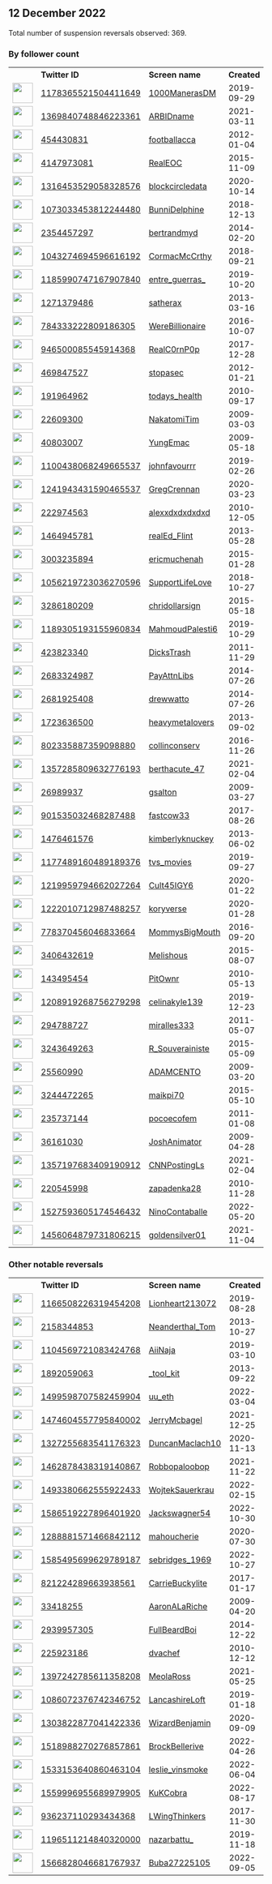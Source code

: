 
## 12 December 2022
Total number of suspension reversals observed: 369.

### By follower count
<table><tr><th></th><th align="left">Twitter ID</th><th align="left">Screen name</th>
<th align="left">Created</th><th align="left">Status</th><th align="left">Suspended</th><th align="left">Followers</th>
<tr><td><a href="https://pbs.twimg.com/profile_images/1609778105656147968/9VzXCaKy_normal.jpg"><img src="https://pbs.twimg.com/profile_images/1609778105656147968/9VzXCaKy_normal.jpg" width="40px" height="40px" align="center"/></a></td><td><a href="https://twitter.com/intent/user?user_id=1178365521504411649">1178365521504411649</a></td><td><a href="https://twitter.com/1000ManerasDM">1000ManerasDM</a></td><td>2019-09-29</td><td align="center"></td><td></td><td>233249</td></tr>
<tr><td><a href="https://pbs.twimg.com/profile_images/1623687011474481152/Ps1uGST4_normal.jpg"><img src="https://pbs.twimg.com/profile_images/1623687011474481152/Ps1uGST4_normal.jpg" width="40px" height="40px" align="center"/></a></td><td><a href="https://twitter.com/intent/user?user_id=1369840748846223361">1369840748846223361</a></td><td><a href="https://twitter.com/ARBIDname">ARBIDname</a></td><td>2021-03-11</td><td align="center"></td><td>2022-12-05</td><td>208846</td></tr>
<tr><td><a href="https://pbs.twimg.com/profile_images/1733821312/geoff_normal.JPG"><img src="https://pbs.twimg.com/profile_images/1733821312/geoff_normal.JPG" width="40px" height="40px" align="center"/></a></td><td><a href="https://twitter.com/intent/user?user_id=454430831">454430831</a></td><td><a href="https://twitter.com/footballacca">footballacca</a></td><td>2012-01-04</td><td align="center"></td><td></td><td>205192</td></tr>
<tr><td><a href="https://pbs.twimg.com/profile_images/1267908436752203782/ZxQaUNhC_normal.jpg"><img src="https://pbs.twimg.com/profile_images/1267908436752203782/ZxQaUNhC_normal.jpg" width="40px" height="40px" align="center"/></a></td><td><a href="https://twitter.com/intent/user?user_id=4147973081">4147973081</a></td><td><a href="https://twitter.com/RealEOC">RealEOC</a></td><td>2015-11-09</td><td align="center"></td><td></td><td>204165</td></tr>
<tr><td><a href="https://pbs.twimg.com/profile_images/1615688144321646595/-VYWZ7ev_normal.jpg"><img src="https://pbs.twimg.com/profile_images/1615688144321646595/-VYWZ7ev_normal.jpg" width="40px" height="40px" align="center"/></a></td><td><a href="https://twitter.com/intent/user?user_id=1316453529058328576">1316453529058328576</a></td><td><a href="https://twitter.com/blockcircledata">blockcircledata</a></td><td>2020-10-14</td><td align="center">🔒</td><td></td><td>199216</td></tr>
<tr><td><a href="https://pbs.twimg.com/profile_images/1524318620964343809/PsJkqMAs_normal.jpg"><img src="https://pbs.twimg.com/profile_images/1524318620964343809/PsJkqMAs_normal.jpg" width="40px" height="40px" align="center"/></a></td><td><a href="https://twitter.com/intent/user?user_id=1073033453812244480">1073033453812244480</a></td><td><a href="https://twitter.com/BunniDelphine">BunniDelphine</a></td><td>2018-12-13</td><td align="center"></td><td>2022-09-01</td><td>160441</td></tr>
<tr><td><a href="https://pbs.twimg.com/profile_images/1620866595621937153/44aDLK5B_normal.jpg"><img src="https://pbs.twimg.com/profile_images/1620866595621937153/44aDLK5B_normal.jpg" width="40px" height="40px" align="center"/></a></td><td><a href="https://twitter.com/intent/user?user_id=2354457297">2354457297</a></td><td><a href="https://twitter.com/bertrandmyd">bertrandmyd</a></td><td>2014-02-20</td><td align="center"></td><td></td><td>61424</td></tr>
<tr><td><a href="https://pbs.twimg.com/profile_images/1602391751594979328/N2UAFcAP_normal.jpg"><img src="https://pbs.twimg.com/profile_images/1602391751594979328/N2UAFcAP_normal.jpg" width="40px" height="40px" align="center"/></a></td><td><a href="https://twitter.com/intent/user?user_id=1043274694596616192">1043274694596616192</a></td><td><a href="https://twitter.com/CormacMcCrthy">CormacMcCrthy</a></td><td>2018-09-21</td><td align="center"></td><td></td><td>43468</td></tr>
<tr><td><a href="https://pbs.twimg.com/profile_images/1602312896519802881/M2pyqqH__normal.jpg"><img src="https://pbs.twimg.com/profile_images/1602312896519802881/M2pyqqH__normal.jpg" width="40px" height="40px" align="center"/></a></td><td><a href="https://twitter.com/intent/user?user_id=1185990747167907840">1185990747167907840</a></td><td><a href="https://twitter.com/entre_guerras_">entre_guerras_</a></td><td>2019-10-20</td><td align="center">🚫</td><td>2022-04-07</td><td>36995</td></tr>
<tr><td><a href="https://pbs.twimg.com/profile_images/1602326870690775045/air_j220_normal.jpg"><img src="https://pbs.twimg.com/profile_images/1602326870690775045/air_j220_normal.jpg" width="40px" height="40px" align="center"/></a></td><td><a href="https://twitter.com/intent/user?user_id=1271379486">1271379486</a></td><td><a href="https://twitter.com/satherax">satherax</a></td><td>2013-03-16</td><td align="center"></td><td></td><td>35278</td></tr>
<tr><td><a href="https://pbs.twimg.com/profile_images/1341322883507884034/tIuM8yzI_normal.jpg"><img src="https://pbs.twimg.com/profile_images/1341322883507884034/tIuM8yzI_normal.jpg" width="40px" height="40px" align="center"/></a></td><td><a href="https://twitter.com/intent/user?user_id=784333222809186305">784333222809186305</a></td><td><a href="https://twitter.com/WereBillionaire">WereBillionaire</a></td><td>2016-10-07</td><td align="center"></td><td></td><td>14391</td></tr>
<tr><td><a href="https://pbs.twimg.com/profile_images/1610410789189582848/2bL58keQ_normal.jpg"><img src="https://pbs.twimg.com/profile_images/1610410789189582848/2bL58keQ_normal.jpg" width="40px" height="40px" align="center"/></a></td><td><a href="https://twitter.com/intent/user?user_id=946500085545914368">946500085545914368</a></td><td><a href="https://twitter.com/RealC0rnP0p">RealC0rnP0p</a></td><td>2017-12-28</td><td align="center"></td><td>2022-04-23</td><td>12464</td></tr>
<tr><td><a href="https://pbs.twimg.com/profile_images/1055097739493675008/M7TmiJ8n_normal.jpg"><img src="https://pbs.twimg.com/profile_images/1055097739493675008/M7TmiJ8n_normal.jpg" width="40px" height="40px" align="center"/></a></td><td><a href="https://twitter.com/intent/user?user_id=469847527">469847527</a></td><td><a href="https://twitter.com/stopasec">stopasec</a></td><td>2012-01-21</td><td align="center"></td><td></td><td>10796</td></tr>
<tr><td><a href="https://pbs.twimg.com/profile_images/1306750184/TodayHealth_normal.jpg"><img src="https://pbs.twimg.com/profile_images/1306750184/TodayHealth_normal.jpg" width="40px" height="40px" align="center"/></a></td><td><a href="https://twitter.com/intent/user?user_id=191964962">191964962</a></td><td><a href="https://twitter.com/todays_health">todays_health</a></td><td>2010-09-17</td><td align="center"></td><td></td><td>10560</td></tr>
<tr><td><a href="https://pbs.twimg.com/profile_images/1135609061712498688/Pt3mk92M_normal.jpg"><img src="https://pbs.twimg.com/profile_images/1135609061712498688/Pt3mk92M_normal.jpg" width="40px" height="40px" align="center"/></a></td><td><a href="https://twitter.com/intent/user?user_id=22609300">22609300</a></td><td><a href="https://twitter.com/NakatomiTim">NakatomiTim</a></td><td>2009-03-03</td><td align="center">🔒</td><td></td><td>9397</td></tr>
<tr><td><a href="https://pbs.twimg.com/profile_images/1619051639486414848/vLSiVWGL_normal.jpg"><img src="https://pbs.twimg.com/profile_images/1619051639486414848/vLSiVWGL_normal.jpg" width="40px" height="40px" align="center"/></a></td><td><a href="https://twitter.com/intent/user?user_id=40803007">40803007</a></td><td><a href="https://twitter.com/YungEmac">YungEmac</a></td><td>2009-05-18</td><td align="center"></td><td></td><td>8339</td></tr>
<tr><td><a href="https://pbs.twimg.com/profile_images/1570901652357496835/fgp61hMe_normal.jpg"><img src="https://pbs.twimg.com/profile_images/1570901652357496835/fgp61hMe_normal.jpg" width="40px" height="40px" align="center"/></a></td><td><a href="https://twitter.com/intent/user?user_id=1100438068249665537">1100438068249665537</a></td><td><a href="https://twitter.com/johnfavourrr">johnfavourrr</a></td><td>2019-02-26</td><td align="center">🔒</td><td></td><td>7149</td></tr>
<tr><td><a href="https://pbs.twimg.com/profile_images/1358435017882443778/pRgvIn8T_normal.jpg"><img src="https://pbs.twimg.com/profile_images/1358435017882443778/pRgvIn8T_normal.jpg" width="40px" height="40px" align="center"/></a></td><td><a href="https://twitter.com/intent/user?user_id=1241943431590465537">1241943431590465537</a></td><td><a href="https://twitter.com/GregCrennan">GregCrennan</a></td><td>2020-03-23</td><td align="center"></td><td>2022-12-09</td><td>6156</td></tr>
<tr><td><a href="https://pbs.twimg.com/profile_images/1268387310095273984/9iuAUeh8_normal.jpg"><img src="https://pbs.twimg.com/profile_images/1268387310095273984/9iuAUeh8_normal.jpg" width="40px" height="40px" align="center"/></a></td><td><a href="https://twitter.com/intent/user?user_id=222974563">222974563</a></td><td><a href="https://twitter.com/alexxdxdxdxdxd">alexxdxdxdxdxd</a></td><td>2010-12-05</td><td align="center"></td><td></td><td>5912</td></tr>
<tr><td><a href="https://pbs.twimg.com/profile_images/1218032059714801664/-kCTEqij_normal.jpg"><img src="https://pbs.twimg.com/profile_images/1218032059714801664/-kCTEqij_normal.jpg" width="40px" height="40px" align="center"/></a></td><td><a href="https://twitter.com/intent/user?user_id=1464945781">1464945781</a></td><td><a href="https://twitter.com/realEd_Flint">realEd_Flint</a></td><td>2013-05-28</td><td align="center"></td><td></td><td>5557</td></tr>
<tr><td><a href="https://pbs.twimg.com/profile_images/1166333849422499841/ka7uSswp_normal.jpg"><img src="https://pbs.twimg.com/profile_images/1166333849422499841/ka7uSswp_normal.jpg" width="40px" height="40px" align="center"/></a></td><td><a href="https://twitter.com/intent/user?user_id=3003235894">3003235894</a></td><td><a href="https://twitter.com/ericmuchenah">ericmuchenah</a></td><td>2015-01-28</td><td align="center"></td><td></td><td>5081</td></tr>
<tr><td><a href="https://pbs.twimg.com/profile_images/1056254421175287808/BzPoQcaS_normal.jpg"><img src="https://pbs.twimg.com/profile_images/1056254421175287808/BzPoQcaS_normal.jpg" width="40px" height="40px" align="center"/></a></td><td><a href="https://twitter.com/intent/user?user_id=1056219723036270596">1056219723036270596</a></td><td><a href="https://twitter.com/SupportLifeLove">SupportLifeLove</a></td><td>2018-10-27</td><td align="center"></td><td></td><td>4998</td></tr>
<tr><td><a href="https://pbs.twimg.com/profile_images/1413581920500342786/7SNO_PB__normal.jpg"><img src="https://pbs.twimg.com/profile_images/1413581920500342786/7SNO_PB__normal.jpg" width="40px" height="40px" align="center"/></a></td><td><a href="https://twitter.com/intent/user?user_id=3286180209">3286180209</a></td><td><a href="https://twitter.com/chridollarsign">chridollarsign</a></td><td>2015-05-18</td><td align="center">🔒</td><td></td><td>4579</td></tr>
<tr><td><a href="https://pbs.twimg.com/profile_images/1478451605309739009/8a3ty8KD_normal.jpg"><img src="https://pbs.twimg.com/profile_images/1478451605309739009/8a3ty8KD_normal.jpg" width="40px" height="40px" align="center"/></a></td><td><a href="https://twitter.com/intent/user?user_id=1189305193155960834">1189305193155960834</a></td><td><a href="https://twitter.com/MahmoudPalesti6">MahmoudPalesti6</a></td><td>2019-10-29</td><td align="center"></td><td>2022-07-03</td><td>4473</td></tr>
<tr><td><a href="https://pbs.twimg.com/profile_images/1623517244952137729/tsD2EPLa_normal.jpg"><img src="https://pbs.twimg.com/profile_images/1623517244952137729/tsD2EPLa_normal.jpg" width="40px" height="40px" align="center"/></a></td><td><a href="https://twitter.com/intent/user?user_id=423823340">423823340</a></td><td><a href="https://twitter.com/DicksTrash">DicksTrash</a></td><td>2011-11-29</td><td align="center"></td><td></td><td>4418</td></tr>
<tr><td><a href="https://pbs.twimg.com/profile_images/493179247582658561/IPh6-G5C_normal.png"><img src="https://pbs.twimg.com/profile_images/493179247582658561/IPh6-G5C_normal.png" width="40px" height="40px" align="center"/></a></td><td><a href="https://twitter.com/intent/user?user_id=2683324987">2683324987</a></td><td><a href="https://twitter.com/PayAttnLibs">PayAttnLibs</a></td><td>2014-07-26</td><td align="center"></td><td></td><td>4259</td></tr>
<tr><td><a href="https://pbs.twimg.com/profile_images/1602105476988248064/pr1-IGS4_normal.jpg"><img src="https://pbs.twimg.com/profile_images/1602105476988248064/pr1-IGS4_normal.jpg" width="40px" height="40px" align="center"/></a></td><td><a href="https://twitter.com/intent/user?user_id=2681925408">2681925408</a></td><td><a href="https://twitter.com/drewwatto">drewwatto</a></td><td>2014-07-26</td><td align="center"></td><td></td><td>4221</td></tr>
<tr><td><a href="https://pbs.twimg.com/profile_images/864439320509272064/cnMMRcEg_normal.jpg"><img src="https://pbs.twimg.com/profile_images/864439320509272064/cnMMRcEg_normal.jpg" width="40px" height="40px" align="center"/></a></td><td><a href="https://twitter.com/intent/user?user_id=1723636500">1723636500</a></td><td><a href="https://twitter.com/heavymetaIovers">heavymetaIovers</a></td><td>2013-09-02</td><td align="center"></td><td></td><td>4220</td></tr>
<tr><td><a href="https://pbs.twimg.com/profile_images/1609741576661606402/g558zf5h_normal.jpg"><img src="https://pbs.twimg.com/profile_images/1609741576661606402/g558zf5h_normal.jpg" width="40px" height="40px" align="center"/></a></td><td><a href="https://twitter.com/intent/user?user_id=802335887359098880">802335887359098880</a></td><td><a href="https://twitter.com/collinconserv">collinconserv</a></td><td>2016-11-26</td><td align="center"></td><td>2022-10-29</td><td>4124</td></tr>
<tr><td><a href="https://pbs.twimg.com/profile_images/1585682308782333954/symjqkje_normal.jpg"><img src="https://pbs.twimg.com/profile_images/1585682308782333954/symjqkje_normal.jpg" width="40px" height="40px" align="center"/></a></td><td><a href="https://twitter.com/intent/user?user_id=1357285809632776193">1357285809632776193</a></td><td><a href="https://twitter.com/berthacute_47">berthacute_47</a></td><td>2021-02-04</td><td align="center"></td><td>2022-12-03</td><td>4061</td></tr>
<tr><td><a href="https://pbs.twimg.com/profile_images/1618688205439614977/GIpRLSHK_normal.jpg"><img src="https://pbs.twimg.com/profile_images/1618688205439614977/GIpRLSHK_normal.jpg" width="40px" height="40px" align="center"/></a></td><td><a href="https://twitter.com/intent/user?user_id=26989937">26989937</a></td><td><a href="https://twitter.com/gsalton">gsalton</a></td><td>2009-03-27</td><td align="center"></td><td></td><td>4056</td></tr>
<tr><td><a href="https://pbs.twimg.com/profile_images/1163629697193906176/wjGwaJ5o_normal.jpg"><img src="https://pbs.twimg.com/profile_images/1163629697193906176/wjGwaJ5o_normal.jpg" width="40px" height="40px" align="center"/></a></td><td><a href="https://twitter.com/intent/user?user_id=901535032468287488">901535032468287488</a></td><td><a href="https://twitter.com/fastcow33">fastcow33</a></td><td>2017-08-26</td><td align="center"></td><td></td><td>4022</td></tr>
<tr><td><a href="https://pbs.twimg.com/profile_images/1347708403393597440/qJPZ2n-F_normal.jpg"><img src="https://pbs.twimg.com/profile_images/1347708403393597440/qJPZ2n-F_normal.jpg" width="40px" height="40px" align="center"/></a></td><td><a href="https://twitter.com/intent/user?user_id=1476461576">1476461576</a></td><td><a href="https://twitter.com/kimberlyknuckey">kimberlyknuckey</a></td><td>2013-06-02</td><td align="center"></td><td>2022-10-29</td><td>3860</td></tr>
<tr><td><a href="https://pbs.twimg.com/profile_images/1253983829351706625/hpIp0Na8_normal.jpg"><img src="https://pbs.twimg.com/profile_images/1253983829351706625/hpIp0Na8_normal.jpg" width="40px" height="40px" align="center"/></a></td><td><a href="https://twitter.com/intent/user?user_id=1177489160489189376">1177489160489189376</a></td><td><a href="https://twitter.com/tvs_movies">tvs_movies</a></td><td>2019-09-27</td><td align="center"></td><td></td><td>3814</td></tr>
<tr><td><a href="https://pbs.twimg.com/profile_images/1363990519722831875/-JPsf2Bc_normal.jpg"><img src="https://pbs.twimg.com/profile_images/1363990519722831875/-JPsf2Bc_normal.jpg" width="40px" height="40px" align="center"/></a></td><td><a href="https://twitter.com/intent/user?user_id=1219959794662027264">1219959794662027264</a></td><td><a href="https://twitter.com/Cult45IGY6">Cult45IGY6</a></td><td>2020-01-22</td><td align="center"></td><td></td><td>3593</td></tr>
<tr><td><a href="https://pbs.twimg.com/profile_images/1410187208791891968/QqPn6y2S_normal.jpg"><img src="https://pbs.twimg.com/profile_images/1410187208791891968/QqPn6y2S_normal.jpg" width="40px" height="40px" align="center"/></a></td><td><a href="https://twitter.com/intent/user?user_id=1222010712987488257">1222010712987488257</a></td><td><a href="https://twitter.com/koryverse">koryverse</a></td><td>2020-01-28</td><td align="center"></td><td></td><td>3545</td></tr>
<tr><td><a href="https://pbs.twimg.com/profile_images/1071190322451861504/PC26cSxB_normal.jpg"><img src="https://pbs.twimg.com/profile_images/1071190322451861504/PC26cSxB_normal.jpg" width="40px" height="40px" align="center"/></a></td><td><a href="https://twitter.com/intent/user?user_id=778370456046833664">778370456046833664</a></td><td><a href="https://twitter.com/MommysBigMouth">MommysBigMouth</a></td><td>2016-09-20</td><td align="center"></td><td></td><td>3386</td></tr>
<tr><td><a href="https://pbs.twimg.com/profile_images/1362975046902423552/-J5-eVJD_normal.jpg"><img src="https://pbs.twimg.com/profile_images/1362975046902423552/-J5-eVJD_normal.jpg" width="40px" height="40px" align="center"/></a></td><td><a href="https://twitter.com/intent/user?user_id=3406432619">3406432619</a></td><td><a href="https://twitter.com/Melishous">Melishous</a></td><td>2015-08-07</td><td align="center"></td><td></td><td>3164</td></tr>
<tr><td><a href="https://pbs.twimg.com/profile_images/1300860643/0bd52176-2466-4504-a6ad-bb7790e36478_normal.png"><img src="https://pbs.twimg.com/profile_images/1300860643/0bd52176-2466-4504-a6ad-bb7790e36478_normal.png" width="40px" height="40px" align="center"/></a></td><td><a href="https://twitter.com/intent/user?user_id=143495454">143495454</a></td><td><a href="https://twitter.com/PitOwnr">PitOwnr</a></td><td>2010-05-13</td><td align="center"></td><td></td><td>3161</td></tr>
<tr><td><a href="https://pbs.twimg.com/profile_images/1292091178549157889/zlMBnsO8_normal.jpg"><img src="https://pbs.twimg.com/profile_images/1292091178549157889/zlMBnsO8_normal.jpg" width="40px" height="40px" align="center"/></a></td><td><a href="https://twitter.com/intent/user?user_id=1208919268756279298">1208919268756279298</a></td><td><a href="https://twitter.com/celinakyle139">celinakyle139</a></td><td>2019-12-23</td><td align="center"></td><td></td><td>3065</td></tr>
<tr><td><a href="https://pbs.twimg.com/profile_images/1603754548354506754/Jalh4FAh_normal.jpg"><img src="https://pbs.twimg.com/profile_images/1603754548354506754/Jalh4FAh_normal.jpg" width="40px" height="40px" align="center"/></a></td><td><a href="https://twitter.com/intent/user?user_id=294788727">294788727</a></td><td><a href="https://twitter.com/miralles333">miralles333</a></td><td>2011-05-07</td><td align="center"></td><td></td><td>3035</td></tr>
<tr><td><a href="https://pbs.twimg.com/profile_images/997383476730122240/pl2ezl3z_normal.jpg"><img src="https://pbs.twimg.com/profile_images/997383476730122240/pl2ezl3z_normal.jpg" width="40px" height="40px" align="center"/></a></td><td><a href="https://twitter.com/intent/user?user_id=3243649263">3243649263</a></td><td><a href="https://twitter.com/R_Souverainiste">R_Souverainiste</a></td><td>2015-05-09</td><td align="center"></td><td></td><td>3029</td></tr>
<tr><td><a href="https://pbs.twimg.com/profile_images/1605998749276377104/oIqw7v2c_normal.jpg"><img src="https://pbs.twimg.com/profile_images/1605998749276377104/oIqw7v2c_normal.jpg" width="40px" height="40px" align="center"/></a></td><td><a href="https://twitter.com/intent/user?user_id=25560990">25560990</a></td><td><a href="https://twitter.com/ADAMCENTO">ADAMCENTO</a></td><td>2009-03-20</td><td align="center"></td><td></td><td>2944</td></tr>
<tr><td><a href="https://pbs.twimg.com/profile_images/1602203580462731265/3eMyKfb1_normal.jpg"><img src="https://pbs.twimg.com/profile_images/1602203580462731265/3eMyKfb1_normal.jpg" width="40px" height="40px" align="center"/></a></td><td><a href="https://twitter.com/intent/user?user_id=3244472265">3244472265</a></td><td><a href="https://twitter.com/maikpi70">maikpi70</a></td><td>2015-05-10</td><td align="center"></td><td></td><td>2906</td></tr>
<tr><td><a href="https://pbs.twimg.com/profile_images/1354577470129901569/ZFa9GjQe_normal.jpg"><img src="https://pbs.twimg.com/profile_images/1354577470129901569/ZFa9GjQe_normal.jpg" width="40px" height="40px" align="center"/></a></td><td><a href="https://twitter.com/intent/user?user_id=235737144">235737144</a></td><td><a href="https://twitter.com/pocoecofem">pocoecofem</a></td><td>2011-01-08</td><td align="center"></td><td></td><td>2792</td></tr>
<tr><td><a href="https://pbs.twimg.com/profile_images/1612183649465647104/hrG_bUJo_normal.jpg"><img src="https://pbs.twimg.com/profile_images/1612183649465647104/hrG_bUJo_normal.jpg" width="40px" height="40px" align="center"/></a></td><td><a href="https://twitter.com/intent/user?user_id=36161030">36161030</a></td><td><a href="https://twitter.com/JoshAnimator">JoshAnimator</a></td><td>2009-04-28</td><td align="center"></td><td>2022-05-25</td><td>2766</td></tr>
<tr><td><a href="https://pbs.twimg.com/profile_images/1602548635090272257/dZZ1Ld7B_normal.jpg"><img src="https://pbs.twimg.com/profile_images/1602548635090272257/dZZ1Ld7B_normal.jpg" width="40px" height="40px" align="center"/></a></td><td><a href="https://twitter.com/intent/user?user_id=1357197683409190912">1357197683409190912</a></td><td><a href="https://twitter.com/CNNPostingLs">CNNPostingLs</a></td><td>2021-02-04</td><td align="center"></td><td></td><td>2714</td></tr>
<tr><td><a href="https://pbs.twimg.com/profile_images/855496360849801217/r4TdH3w6_normal.jpg"><img src="https://pbs.twimg.com/profile_images/855496360849801217/r4TdH3w6_normal.jpg" width="40px" height="40px" align="center"/></a></td><td><a href="https://twitter.com/intent/user?user_id=220545998">220545998</a></td><td><a href="https://twitter.com/zapadenka28">zapadenka28</a></td><td>2010-11-28</td><td align="center"></td><td></td><td>2413</td></tr>
<tr><td><a href="https://pbs.twimg.com/profile_images/1602276675026407424/4S9kBcZi_normal.jpg"><img src="https://pbs.twimg.com/profile_images/1602276675026407424/4S9kBcZi_normal.jpg" width="40px" height="40px" align="center"/></a></td><td><a href="https://twitter.com/intent/user?user_id=1527593605174546432">1527593605174546432</a></td><td><a href="https://twitter.com/NinoContaballe">NinoContaballe</a></td><td>2022-05-20</td><td align="center"></td><td>2022-11-11</td><td>2239</td></tr>
<tr><td><a href="https://pbs.twimg.com/profile_images/1456064974779031560/2kSP2E49_normal.jpg"><img src="https://pbs.twimg.com/profile_images/1456064974779031560/2kSP2E49_normal.jpg" width="40px" height="40px" align="center"/></a></td><td><a href="https://twitter.com/intent/user?user_id=1456064879731806215">1456064879731806215</a></td><td><a href="https://twitter.com/goldensilver01">goldensilver01</a></td><td>2021-11-04</td><td align="center"></td><td>2022-10-29</td><td>2173</td></tr>
</table>

### Other notable reversals
<table><tr><th></th><th align="left">Twitter ID</th><th align="left">Screen name</th>
<th align="left">Created</th><th align="left">Status</th><th align="left">Suspended</th><th align="left">Followers</th>
<tr><td><a href="https://pbs.twimg.com/profile_images/1609366565681512448/8am1VBu3_normal.jpg"><img src="https://pbs.twimg.com/profile_images/1609366565681512448/8am1VBu3_normal.jpg" width="40px" height="40px" align="center"/></a></td><td><a href="https://twitter.com/intent/user?user_id=1166508226319454208">1166508226319454208</a></td><td><a href="https://twitter.com/Lionheart213072">Lionheart213072</a></td><td>2019-08-28</td><td align="center"></td><td>2022-09-20</td><td>386</td></tr>
<tr><td><a href="https://pbs.twimg.com/profile_images/1582982047534092289/7XHNVzfW_normal.jpg"><img src="https://pbs.twimg.com/profile_images/1582982047534092289/7XHNVzfW_normal.jpg" width="40px" height="40px" align="center"/></a></td><td><a href="https://twitter.com/intent/user?user_id=2158344853">2158344853</a></td><td><a href="https://twitter.com/Neanderthal_Tom">Neanderthal_Tom</a></td><td>2013-10-27</td><td align="center"></td><td>2022-12-04</td><td>329</td></tr>
<tr><td><a href="https://pbs.twimg.com/profile_images/1104570287180279808/pm4dy8po_normal.jpg"><img src="https://pbs.twimg.com/profile_images/1104570287180279808/pm4dy8po_normal.jpg" width="40px" height="40px" align="center"/></a></td><td><a href="https://twitter.com/intent/user?user_id=1104569721083424768">1104569721083424768</a></td><td><a href="https://twitter.com/AiiNaja">AiiNaja</a></td><td>2019-03-10</td><td align="center"></td><td>2022-12-05</td><td>110</td></tr>
<tr><td><a href="https://pbs.twimg.com/profile_images/1526249322710347778/VSZi6v6E_normal.jpg"><img src="https://pbs.twimg.com/profile_images/1526249322710347778/VSZi6v6E_normal.jpg" width="40px" height="40px" align="center"/></a></td><td><a href="https://twitter.com/intent/user?user_id=1892059063">1892059063</a></td><td><a href="https://twitter.com/_tool_kit">_tool_kit</a></td><td>2013-09-22</td><td align="center"></td><td>2022-12-07</td><td>716</td></tr>
<tr><td><a href="https://pbs.twimg.com/profile_images/1604161807647707137/XBCdOrYh_normal.jpg"><img src="https://pbs.twimg.com/profile_images/1604161807647707137/XBCdOrYh_normal.jpg" width="40px" height="40px" align="center"/></a></td><td><a href="https://twitter.com/intent/user?user_id=1499598707582459904">1499598707582459904</a></td><td><a href="https://twitter.com/uu_eth">uu_eth</a></td><td>2022-03-04</td><td align="center">🚫</td><td>2022-12-07</td><td>631</td></tr>
<tr><td><a href="https://pbs.twimg.com/profile_images/1474604940412833793/E2yPEBEq_normal.jpg"><img src="https://pbs.twimg.com/profile_images/1474604940412833793/E2yPEBEq_normal.jpg" width="40px" height="40px" align="center"/></a></td><td><a href="https://twitter.com/intent/user?user_id=1474604557795840002">1474604557795840002</a></td><td><a href="https://twitter.com/JerryMcbagel">JerryMcbagel</a></td><td>2021-12-25</td><td align="center"></td><td>2022-12-07</td><td>3</td></tr>
<tr><td><a href="https://pbs.twimg.com/profile_images/1327256183137300481/CeDz6rf1_normal.jpg"><img src="https://pbs.twimg.com/profile_images/1327256183137300481/CeDz6rf1_normal.jpg" width="40px" height="40px" align="center"/></a></td><td><a href="https://twitter.com/intent/user?user_id=1327255683541176323">1327255683541176323</a></td><td><a href="https://twitter.com/DuncanMaclach10">DuncanMaclach10</a></td><td>2020-11-13</td><td align="center"></td><td>2022-12-07</td><td>714</td></tr>
<tr><td><a href="https://pbs.twimg.com/profile_images/1548271066249777153/i99ykhci_normal.jpg"><img src="https://pbs.twimg.com/profile_images/1548271066249777153/i99ykhci_normal.jpg" width="40px" height="40px" align="center"/></a></td><td><a href="https://twitter.com/intent/user?user_id=1462878438319140867">1462878438319140867</a></td><td><a href="https://twitter.com/Robbopaloobop">Robbopaloobop</a></td><td>2021-11-22</td><td align="center"></td><td>2022-12-07</td><td>1995</td></tr>
<tr><td><a href="https://pbs.twimg.com/profile_images/1493588602286063617/ev-LO9rc_normal.jpg"><img src="https://pbs.twimg.com/profile_images/1493588602286063617/ev-LO9rc_normal.jpg" width="40px" height="40px" align="center"/></a></td><td><a href="https://twitter.com/intent/user?user_id=1493380662555922433">1493380662555922433</a></td><td><a href="https://twitter.com/WojtekSauerkrau">WojtekSauerkrau</a></td><td>2022-02-15</td><td align="center"></td><td>2022-12-06</td><td>129</td></tr>
<tr><td><a href="https://pbs.twimg.com/profile_images/1586519802465714177/D0FfWLUV_normal.png"><img src="https://pbs.twimg.com/profile_images/1586519802465714177/D0FfWLUV_normal.png" width="40px" height="40px" align="center"/></a></td><td><a href="https://twitter.com/intent/user?user_id=1586519227896401920">1586519227896401920</a></td><td><a href="https://twitter.com/Jackswagner54">Jackswagner54</a></td><td>2022-10-30</td><td align="center">🚫</td><td>2022-12-07</td><td>229</td></tr>
<tr><td><a href="https://pbs.twimg.com/profile_images/1609371320218980353/SN6WZ-Ik_normal.jpg"><img src="https://pbs.twimg.com/profile_images/1609371320218980353/SN6WZ-Ik_normal.jpg" width="40px" height="40px" align="center"/></a></td><td><a href="https://twitter.com/intent/user?user_id=1288881571466842112">1288881571466842112</a></td><td><a href="https://twitter.com/mahoucherie">mahoucherie</a></td><td>2020-07-30</td><td align="center"></td><td>2022-12-06</td><td>614</td></tr>
<tr><td><a href="https://pbs.twimg.com/profile_images/1586850031893712896/_-zcY2J9_normal.jpg"><img src="https://pbs.twimg.com/profile_images/1586850031893712896/_-zcY2J9_normal.jpg" width="40px" height="40px" align="center"/></a></td><td><a href="https://twitter.com/intent/user?user_id=1585495699629789187">1585495699629789187</a></td><td><a href="https://twitter.com/sebridges_1969">sebridges_1969</a></td><td>2022-10-27</td><td align="center"></td><td>2022-11-30</td><td>14</td></tr>
<tr><td><a href="https://pbs.twimg.com/profile_images/1599215123813605377/yUyGI9br_normal.jpg"><img src="https://pbs.twimg.com/profile_images/1599215123813605377/yUyGI9br_normal.jpg" width="40px" height="40px" align="center"/></a></td><td><a href="https://twitter.com/intent/user?user_id=821224289663938561">821224289663938561</a></td><td><a href="https://twitter.com/CarrieBuckylite">CarrieBuckylite</a></td><td>2017-01-17</td><td align="center">🚫</td><td>2022-12-07</td><td>686</td></tr>
<tr><td><a href="https://pbs.twimg.com/profile_images/481030512925224960/mezH52Ki_normal.jpeg"><img src="https://pbs.twimg.com/profile_images/481030512925224960/mezH52Ki_normal.jpeg" width="40px" height="40px" align="center"/></a></td><td><a href="https://twitter.com/intent/user?user_id=33418255">33418255</a></td><td><a href="https://twitter.com/AaronALaRiche">AaronALaRiche</a></td><td>2009-04-20</td><td align="center">🔒</td><td>2022-12-08</td><td>633</td></tr>
<tr><td><a href="https://pbs.twimg.com/profile_images/1298124471686103040/IJFC504j_normal.jpg"><img src="https://pbs.twimg.com/profile_images/1298124471686103040/IJFC504j_normal.jpg" width="40px" height="40px" align="center"/></a></td><td><a href="https://twitter.com/intent/user?user_id=2939957305">2939957305</a></td><td><a href="https://twitter.com/FullBeardBoi">FullBeardBoi</a></td><td>2014-12-22</td><td align="center"></td><td>2022-12-02</td><td>136</td></tr>
<tr><td><a href="https://pbs.twimg.com/profile_images/1578743641966682114/mRsj0tB2_normal.jpg"><img src="https://pbs.twimg.com/profile_images/1578743641966682114/mRsj0tB2_normal.jpg" width="40px" height="40px" align="center"/></a></td><td><a href="https://twitter.com/intent/user?user_id=225923186">225923186</a></td><td><a href="https://twitter.com/dvachef">dvachef</a></td><td>2010-12-12</td><td align="center"></td><td>2022-12-07</td><td>50</td></tr>
<tr><td><a href="https://pbs.twimg.com/profile_images/1562562191886127105/bbeqBw1Y_normal.jpg"><img src="https://pbs.twimg.com/profile_images/1562562191886127105/bbeqBw1Y_normal.jpg" width="40px" height="40px" align="center"/></a></td><td><a href="https://twitter.com/intent/user?user_id=1397242785611358208">1397242785611358208</a></td><td><a href="https://twitter.com/MeolaRoss">MeolaRoss</a></td><td>2021-05-25</td><td align="center"></td><td>2022-12-09</td><td>44</td></tr>
<tr><td><a href="https://pbs.twimg.com/profile_images/1264375364786282503/Enspf8P0_normal.jpg"><img src="https://pbs.twimg.com/profile_images/1264375364786282503/Enspf8P0_normal.jpg" width="40px" height="40px" align="center"/></a></td><td><a href="https://twitter.com/intent/user?user_id=1086072376742346752">1086072376742346752</a></td><td><a href="https://twitter.com/LancashireLoft">LancashireLoft</a></td><td>2019-01-18</td><td align="center"></td><td>2022-11-30</td><td>70</td></tr>
<tr><td><a href="https://pbs.twimg.com/profile_images/1498804750271143941/dRGj2skk_normal.jpg"><img src="https://pbs.twimg.com/profile_images/1498804750271143941/dRGj2skk_normal.jpg" width="40px" height="40px" align="center"/></a></td><td><a href="https://twitter.com/intent/user?user_id=1303822877041422336">1303822877041422336</a></td><td><a href="https://twitter.com/WizardBenjamin">WizardBenjamin</a></td><td>2020-09-09</td><td align="center"></td><td>2022-09-17</td><td>698</td></tr>
<tr><td><a href="https://pbs.twimg.com/profile_images/1617733033506775040/DSPLesGw_normal.jpg"><img src="https://pbs.twimg.com/profile_images/1617733033506775040/DSPLesGw_normal.jpg" width="40px" height="40px" align="center"/></a></td><td><a href="https://twitter.com/intent/user?user_id=1518988270276857861">1518988270276857861</a></td><td><a href="https://twitter.com/BrockBellerive">BrockBellerive</a></td><td>2022-04-26</td><td align="center">👋</td><td>2022-12-13</td><td>58</td></tr>
<tr><td><a href="https://pbs.twimg.com/profile_images/1543389614458580993/_5IT3iQP_normal.jpg"><img src="https://pbs.twimg.com/profile_images/1543389614458580993/_5IT3iQP_normal.jpg" width="40px" height="40px" align="center"/></a></td><td><a href="https://twitter.com/intent/user?user_id=1533153640860463104">1533153640860463104</a></td><td><a href="https://twitter.com/leslie_vinsmoke">leslie_vinsmoke</a></td><td>2022-06-04</td><td align="center"></td><td>2022-11-30</td><td>55</td></tr>
<tr><td><a href="https://pbs.twimg.com/profile_images/1588348363346436099/4b010lgd_normal.jpg"><img src="https://pbs.twimg.com/profile_images/1588348363346436099/4b010lgd_normal.jpg" width="40px" height="40px" align="center"/></a></td><td><a href="https://twitter.com/intent/user?user_id=1559996955689979905">1559996955689979905</a></td><td><a href="https://twitter.com/KuKCobra">KuKCobra</a></td><td>2022-08-17</td><td align="center"></td><td>2022-12-07</td><td>76</td></tr>
<tr><td><a href="https://pbs.twimg.com/profile_images/936266295497994240/l3SuwGEV_normal.jpg"><img src="https://pbs.twimg.com/profile_images/936266295497994240/l3SuwGEV_normal.jpg" width="40px" height="40px" align="center"/></a></td><td><a href="https://twitter.com/intent/user?user_id=936237110293434368">936237110293434368</a></td><td><a href="https://twitter.com/LWingThinkers">LWingThinkers</a></td><td>2017-11-30</td><td align="center"></td><td>2022-12-05</td><td>523</td></tr>
<tr><td><a href="https://pbs.twimg.com/profile_images/1508958598415929346/cMBtT00R_normal.jpg"><img src="https://pbs.twimg.com/profile_images/1508958598415929346/cMBtT00R_normal.jpg" width="40px" height="40px" align="center"/></a></td><td><a href="https://twitter.com/intent/user?user_id=1196511214840320000">1196511214840320000</a></td><td><a href="https://twitter.com/nazarbattu_">nazarbattu_</a></td><td>2019-11-18</td><td align="center"></td><td>2022-12-06</td><td>52</td></tr>
<tr><td><a href="https://pbs.twimg.com/profile_images/1566828535485956098/PWfGSU4X_normal.jpg"><img src="https://pbs.twimg.com/profile_images/1566828535485956098/PWfGSU4X_normal.jpg" width="40px" height="40px" align="center"/></a></td><td><a href="https://twitter.com/intent/user?user_id=1566828046681767937">1566828046681767937</a></td><td><a href="https://twitter.com/Buba27225105">Buba27225105</a></td><td>2022-09-05</td><td align="center">🚫</td><td>2022-12-10</td><td>25</td></tr>
</table>
